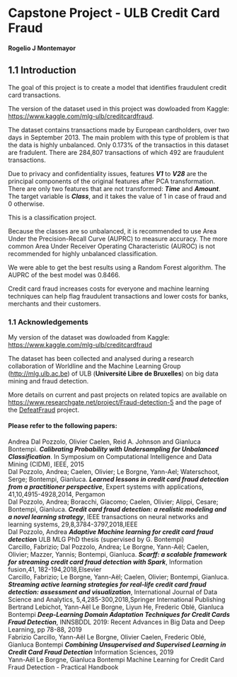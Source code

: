 # Capstone Project - ULB Credit Card Fraud
#### Rogelio J Montemayor
## 1.1 Introduction

The goal of this project is to create a model that identifies fraudulent credit card transactions.

The version of the dataset used in this project was dowloaded from Kaggle: https://www.kaggle.com/mlg-ulb/creditcardfraud.

The dataset contains transactions made by European cardholders, over two days in September 2013. The main problem with this type of problem is that the data is highly unbalanced. Only 0.173% of the transactios in this dataset are fradulent. There are 284,807 transactions of which 492 are fraudulent transactions. 

Due to privacy and confidentiality issues, features **_V1_** to **_V28_** are the principal components of the original features after PCA transformation. There are only two features that are not transformed: **_Time_** and **_Amount_**. The target variable is **_Class_**, and it takes the value of 1 in case of fraud and 0 otherwise. 

This is a classification project. 

Because the classes are so unbalanced, it is recommended to use Area Under the Precision-Recall Curve (AUPRC) to measure accuracy. The more common Area Under Receiver Operating Characteristic (AUROC) is not recommended for highly unbalanced classification.

We were able to get the best results using a Random Forest algorithm. The AUPRC of the best model was 0.8466. 

Credit card fraud increases costs for everyone and machine learning techniques can help flag fraudulent transactions and lower costs for banks, merchants and their customers.

### 1.1 Acknowledgements

My version of the dataset was dowloaded from Kaggle: https://www.kaggle.com/mlg-ulb/creditcardfraud

The dataset has been collected and analysed during a research collaboration of Worldline and the Machine Learning Group (http://mlg.ulb.ac.be) of ULB (**Université Libre de Bruxelles**) on big data mining and fraud detection.

More details on current and past projects on related topics are available on https://www.researchgate.net/project/Fraud-detection-5 and the page of the [DefeatFraud](https://mlg.ulb.ac.be/wordpress/portfolio_page/defeatfraud-assessment-and-validation-of-deep-feature-engineering-and-learning-solutions-for-fraud-detection/) project.  
#### Please refer to the following papers:
Andrea Dal Pozzolo, Olivier Caelen, Reid A. Johnson and Gianluca Bontempi. **_Calibrating Probability with Undersampling for Unbalanced Classification_**. In Symposium on Computational Intelligence and Data Mining (CIDM), IEEE, 2015  
Dal Pozzolo, Andrea; Caelen, Olivier; Le Borgne, Yann-Ael; Waterschoot, Serge; Bontempi, Gianluca. **_Learned lessons in credit card fraud detection from a practitioner perspective_**, Expert systems with applications, 41,10,4915-4928,2014, Pergamon  
Dal Pozzolo, Andrea; Boracchi, Giacomo; Caelen, Olivier; Alippi, Cesare; Bontempi, Gianluca. **_Credit card fraud detection: a realistic modeling and a novel learning strategy_**, IEEE transactions on neural networks and learning systems, 29,8,3784-3797,2018,IEEE  
Dal Pozzolo, Andrea **_Adaptive Machine learning for credit card fraud detection_** ULB MLG PhD thesis (supervised by G. Bontempi)  
Carcillo, Fabrizio; Dal Pozzolo, Andrea; Le Borgne, Yann-Aël; Caelen, Olivier; Mazzer, Yannis; Bontempi, Gianluca. **_Scarff: a scalable framework for streaming credit card fraud detection with Spark_**, Information fusion,41, 182-194,2018,Elsevier  
Carcillo, Fabrizio; Le Borgne, Yann-Aël; Caelen, Olivier; Bontempi, Gianluca. **_Streaming active learning strategies for real-life credit card fraud detection: assessment and visualization_**, International Journal of Data Science and Analytics, 5,4,285-300,2018,Springer International Publishing  
Bertrand Lebichot, Yann-Aël Le Borgne, Liyun He, Frederic Oblé, Gianluca Bontempi **_Deep-Learning Domain Adaptation Techniques for Credit Cards Fraud Detection_**, INNSBDDL 2019: Recent Advances in Big Data and Deep Learning, pp 78-88, 2019  
Fabrizio Carcillo, Yann-Aël Le Borgne, Olivier Caelen, Frederic Oblé, Gianluca Bontempi **_Combining Unsupervised and Supervised Learning in Credit Card Fraud Detection_** Information Sciences, 2019  
Yann-Aël Le Borgne, Gianluca Bontempi Machine Learning for Credit Card Fraud Detection - Practical Handbook  
